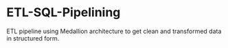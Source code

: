 # ETL-SQL-Pipelining
ETL pipeline using Medallion architecture to get clean and transformed data in structured form.
